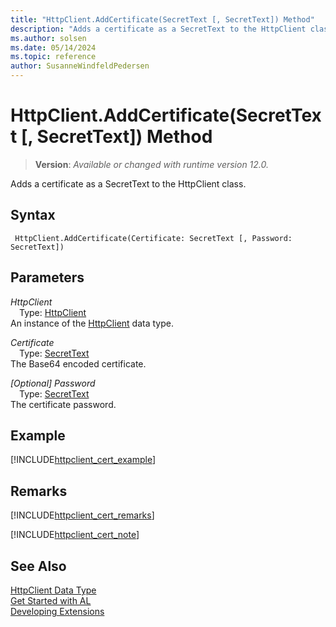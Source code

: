 ```yaml
---
title: "HttpClient.AddCertificate(SecretText [, SecretText]) Method"
description: "Adds a certificate as a SecretText to the HttpClient class."
ms.author: solsen
ms.date: 05/14/2024
ms.topic: reference
author: SusanneWindfeldPedersen
---
```

[//]: # (START>DO_NOT_EDIT)
[//]: # (IMPORTANT:Do not edit any of the content between here and the END>DO_NOT_EDIT.)
[//]: # (Any modifications should be made in the .xml files in the ModernDev repo.)
# HttpClient.AddCertificate(SecretText [, SecretText]) Method
> **Version**: _Available or changed with runtime version 12.0._

Adds a certificate as a SecretText to the HttpClient class.


## Syntax
```AL
 HttpClient.AddCertificate(Certificate: SecretText [, Password: SecretText])
```
## Parameters
*HttpClient*  
&emsp;Type: [HttpClient](httpclient-data-type.md)  
An instance of the [HttpClient](httpclient-data-type.md) data type.  

*Certificate*  
&emsp;Type: [SecretText](../secrettext/secrettext-data-type.md)  
The Base64 encoded certificate.  

*[Optional] Password*  
&emsp;Type: [SecretText](../secrettext/secrettext-data-type.md)  
The certificate password.  



[//]: # (IMPORTANT: END>DO_NOT_EDIT)


## Example
[!INCLUDE[httpclient_cert_example](../../includes/include-http-cert-example.md)]

## Remarks
[!INCLUDE[httpclient_cert_remarks](../../includes/include-http-cert-remarks.md)]

[!INCLUDE[httpclient_cert_note](../../includes/include-http-cert-note.md)]

## See Also

[HttpClient Data Type](httpclient-data-type.md)  
[Get Started with AL](../../devenv-get-started.md)  
[Developing Extensions](../../devenv-dev-overview.md)